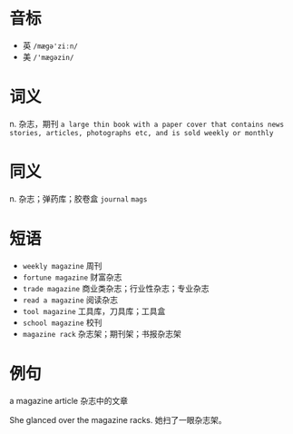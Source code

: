 # 音标

- 英 `/mægə'ziːn/`
- 美 `/'mæɡəzin/`

# 词义

n. 杂志，期刊
`a large thin book with a paper cover that contains news stories, articles, photographs etc, and is sold weekly or monthly`

# 同义

n. 杂志；弹药库；胶卷盒
`journal` `mags`

# 短语

- `weekly magazine` 周刊
- `fortune magazine` 财富杂志
- `trade magazine` 商业类杂志；行业性杂志；专业杂志
- `read a magazine` 阅读杂志
- `tool magazine` 工具库，刀具库；工具盒
- `school magazine` 校刊
- `magazine rack` 杂志架；期刊架；书报杂志架

# 例句

a magazine article
杂志中的文章

She glanced over the magazine racks.
她扫了一眼杂志架。


